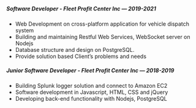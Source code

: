 ##### Software Developer - Fleet Profit Center Inc — 2019-2021
- Web Development on cross-platform application for vehicle dispatch system
- Building and maintaining Restful Web Services, WebSocket server on Nodejs
- Database structure and design on PostgreSQL.
- Provide solution based Client’s problems and needs

##### Junior Software Developer - Fleet Profit Center Inc — 2018-2019
- Building Splunk logger solution and connect to Amazon EC2
- Software development in Javascript, HTML, CSS and jQuery
- Developing back-end functionality with Nodejs, PostgreSQL